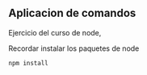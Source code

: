## Aplicacion de comandos

Ejercicio del curso de node,


Recordar instalar los paquetes de node

``` 
npm install
```
